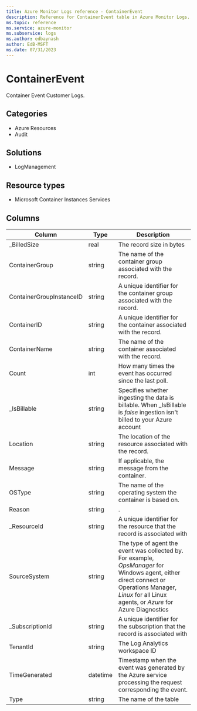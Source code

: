 ```yaml
---
title: Azure Monitor Logs reference - ContainerEvent
description: Reference for ContainerEvent table in Azure Monitor Logs.
ms.topic: reference
ms.service: azure-monitor
ms.subservice: logs
ms.author: edbaynash
author: EdB-MSFT
ms.date: 07/31/2023
---
```


# ContainerEvent

 Container Event Customer Logs.

## Categories

- Azure Resources
- Audit
## Solutions

- LogManagement
## Resource types

- Microsoft Container Instances Services




## Columns

| Column | Type | Description |
| --- | --- | --- |
| _BilledSize | real | The record size in bytes |
| ContainerGroup | string | The name of the container group associated with the record. |
| ContainerGroupInstanceID | string | A unique identifier for the container group associated with the record. |
| ContainerID | string | A unique identifier for the container associated with the record. |
| ContainerName | string | The name of the container associated with the record. |
| Count | int | How many times the event has occurred since the last poll. |
| _IsBillable | string | Specifies whether ingesting the data is billable. When _IsBillable is *false* ingestion isn't billed to your Azure account |
| Location | string | The location of the resource associated with the record. |
| Message | string | If applicable, the message from the container. |
| OSType | string | The name of the operating system the container is based on. |
| Reason | string | . |
| _ResourceId | string | A unique identifier for the resource that the record is associated with |
| SourceSystem | string | The type of agent the event was collected by. For example, *OpsManager* for Windows agent, either direct connect or Operations Manager, *Linux* for all Linux agents, or *Azure* for Azure Diagnostics |
| _SubscriptionId | string | A unique identifier for the subscription that the record is associated with |
| TenantId | string | The Log Analytics workspace ID |
| TimeGenerated | datetime | Timestamp when the event was generated by the Azure service processing the request corresponding the event. |
| Type | string | The name of the table |

